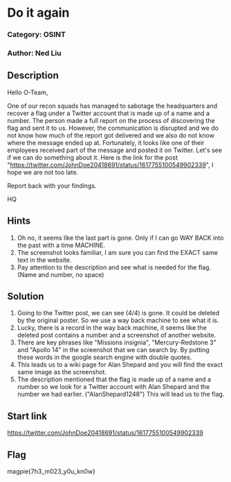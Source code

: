 # Do it again
### Category: OSINT
### Author: Ned Liu

## Description

Hello O-Team,

One of our recon squads has managed to sabotage the headquarters and recover a flag under a Twitter account that is made up of a name and a number. 
The person made a full report on the process of discovering the flag and sent it to us. 
However, the communication is disrupted and we do not know how much of the report got delivered and we also do not know where the message ended up at. 
Fortunately, it looks like one of their employees received part of the message and posted it on Twitter. Let's see if we can do something about it. 
Here is the link for the post "https://twitter.com/JohnDoe20418691/status/1617755100549902339", I hope we are not too late.

Report back with your findings.

HQ

## Hints


1. Oh no, it seems like the last part is gone. Only if I can go WAY BACK into the past with a time MACHINE.
2. The screenshot looks familiar, I am sure you can find the EXACT same text in the website.
3. Pay attention to the description and see what is needed for the flag. (Name and number, no space)


## Solution
1. Going to the Twitter post, we can see (4/4) is gone. It could be deleted by the original poster. So we use a way back machine to see what it is.
2. Lucky, there is a record in the way back machine, it seems like the deleted post contains a number and a screenshot of another website.
3. There are key phrases like "Missions insignia", "Mercury-Redstone 3" and "Apollo 14" in the screenshot that we can search by. By putting these words in the google search engine with double quotes.
4. This leads us to a wiki page for Alan Shepard and you will find the exact same image as the screenshot.
5. The description mentioned that the flag is made up of a name and a number so we look for a Twitter account with Alan Shepard and the number we had earlier. ("AlanShepard1248") This will lead us to the flag.

## Start link
https://twitter.com/JohnDoe20418691/status/1617755100549902339


## Flag
magpie{7h3_m023_y0u_kn0w}
